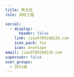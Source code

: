```yaml
---
title: 熊文武
role: 测绘工程

social:
  - display:
      header: false
    link: jiao970924@126.com
    icon_pack: fas
    icon: envelope
email: jiao970924@126.com
superuser: false
user_groups:
  - 2021级
---
```


